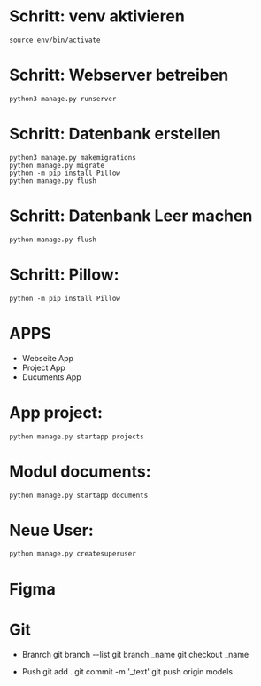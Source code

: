 # Schritt: venv aktivieren
    source env/bin/activate

# Schritt: Webserver betreiben
    python3 manage.py runserver

# Schritt: Datenbank erstellen
    python3 manage.py makemigrations
    python manage.py migrate
    python -m pip install Pillow
    python manage.py flush

# Schritt: Datenbank Leer machen
    python manage.py flush

# Schritt: Pillow:
    python -m pip install Pillow

# APPS
 - Webseite App
 - Project App
 - Ducuments App
 
# App project:
    python manage.py startapp projects

# Modul documents:
    python manage.py startapp documents

# Neue User:
    python manage.py createsuperuser

# Figma

# Git
- Branrch
git branch --list
git branch _name
git checkout _name

- Push
git add .
git commit -m '_text'
git push origin models
